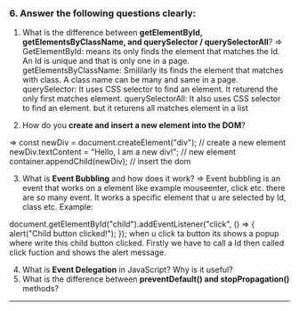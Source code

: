 
### 6. Answer the following questions clearly:

1. What is the difference between **getElementById, getElementsByClassName, and querySelector / querySelectorAll**?
 => GetElementById: means its only finds the element that matches the Id. An Id is unique and that is only one in a    page.
    getElementsByClassName: Smililarly its finds the element that matches with class. A class name can be many and same in a page.
    querySelector: It uses CSS selector to find an element. It returend the only first matches element.
    querySelectorAll: It also uses CSS selector to find an element. but it returens all matches element in a list

2. How do you **create and insert a new element into the DOM**?

=> const newDiv = document.createElement("div"); // create a new element
  newDiv.textContent = "Hello, I am a new div!"; // new element
  container.appendChild(newDiv);  // insert the dom


3. What is **Event Bubbling** and how does it work?
=> Event bubbling is an event that works on a element like example mouseenter, click etc. there are so many event.
  It works a specific element that u are selected by Id, class etc. Example:

  document.getElementById("child").addEventListener("click", () => {
  alert("Child button clicked!");
  });
  when u click ta button its shows a popup where write this child button clicked. Firstly we have to call a Id then called click fuction and shows the alert message. 

4. What is **Event Delegation** in JavaScript? Why is it useful?
5. What is the difference between **preventDefault() and stopPropagation()** methods?

---

